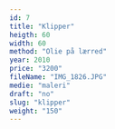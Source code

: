 ```yaml
---
id: 7
title: "Klipper"
heigth: 60
width: 60
method: "Olie på lærred"
year: 2010
price: "3200"
fileName: "IMG_1826.JPG"
medie: "maleri"
draft: "no"
slug: "klipper"
weight: "150"
---
```

